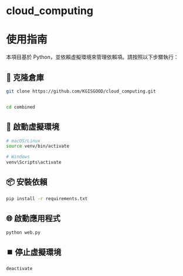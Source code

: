 # cloud_computing

# 使用指南

本項目基於 Python，並依賴虛擬環境來管理依賴項。請按照以下步驟執行：

## 📂 克隆倉庫
```bash
git clone https://github.com/KGISGOOD/cloud_computing.git


cd combined
```
## 🚀 啟動虛擬環境
```bash
# macOS/Linux
source venv/bin/activate

# Windows
venv\Scripts\activate
```
## 📦 安裝依賴
```bash
pip install -r requirements.txt
```
## 🌐 啟動應用程式
```bash
python web.py
```
## ⏹️ 停止虛擬環境
```bash
deactivate
```
